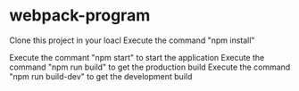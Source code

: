 # webpack-program

Clone this project in your loacl
Execute the command  "npm install"

Execute the commant "npm start"  to  start the application
Execute the command  "npm run build" to get the production build
Execute the command "npm run build-dev" to get the development build
